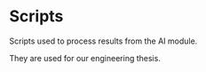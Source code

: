 # Scripts

Scripts used to process results from the AI module.

They are used for our engineering thesis. 

